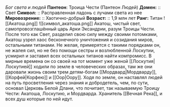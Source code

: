 *Бог света и людей*
**Пантеон**: Троица Чести (Пантеон Людей)
**Домен:** :: Свет
**Символ:**        :: Расправленная ладонь с лучами света из нее
**Мировозрение:**   :: Хаотично-добрый
**Возраст:**     :: 1,9 млн лет
**Ранг:** Титан
![[Акатош.png]]
![[символ_акатоша.png]]
Акатош, чистый свет, самопровозглашённый царь Арки Эксандрии, разум Троицы Чести. После того как Свет, разделил свою силу между своими потомками, Акатош узрел хаос бесконечного уничтожения и созидания миров, остальными титанами. Не желая, примерятся с такими порядками он, не жалея сил, но не без помощи сестры и возлюбленной  Лоскутии, усмирил и заставил всех остальных титанов найти компромисс. В мирные времена он со своей на тот момент уже женой [[Лоскутия|Лоскутией]] ходили по земле в человеческих образах, там же они даровали жизнь своим трем детям-богам [[Мордвард|Мордварду]], [[Корфей|Корфею]] и [[Оор|Оору]]. Ходя по земле, он наставлял людей на путь просветления через знания и добродетель, чем, по сути, основал Церковь Белой Длани, что почитает, так называемую Троицу Чести: Акатоша, Лоскутию, и Мордварда. Хранитель [[Вечная Река]], и всех душ которые по ней идут.
